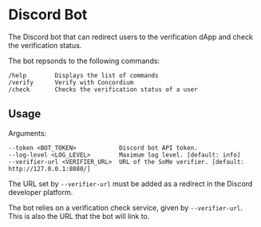 # Discord Bot
The Discord bot that can redirect users to the verification dApp and check the verification status.

The bot repsonds to the following commands:
```
/help        Displays the list of commands
/verify      Verify with Concordium
/check       Checks the verification status of a user
```

## Usage
Arguments:
```
--token <BOT_TOKEN>            Discord bot API token.
--log-level <LOG_LEVEL>        Maximum log level. [default: info]
--verifier-url <VERIFIER_URL>  URL of the SoMe verifier. [default: http://127.0.0.1:8080/]
```

The URL set by `--verifier-url` must be added as a redirect in the Discord developer platform.

The bot relies on a verification check service, given by `--verifier-url`.\
This is also the URL that the bot will link to.
